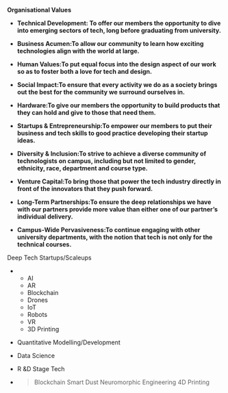**Organisational Values**

* **Technical Development: To offer our members the opportunity to dive into emerging sectors of tech, long before graduating from university.**

* **Business Acumen:To allow our community to learn how exciting technologies align with the world at large.**

* **Human Values:To put equal focus into the design aspect of our work so as to foster both a love for tech and design.**

* **Social Impact:To ensure that every activity we do as a society brings out the best for the community we surround ourselves in.**

* **Hardware:To give our members the opportunity to build products that they can hold and give to those that need them.**

* **Startups & Entrepreneurship:To empower our members to put their business and tech skills to good practice developing their startup ideas.**

* **Diversity & Inclusion:To strive to achieve a diverse community of technologists on campus, including but not limited to gender, ethnicity, race, department and course type.**

* **Venture Capital:To bring those that power the tech industry directly in front of the innovators that they push forward.**

* **Long-Term Partnerships:To ensure the deep relationships we have with our partners provide more value than either one of our partner’s individual delivery.**

* **Campus-Wide Pervasiveness:To continue engaging with other university departments, with the notion that tech is not only for the technical courses.**

Deep Tech Startups/Scaleups

* * AI
  * AR
  * Blockchain
  * Drones
  * IoT
  * Robots
  * VR
  * 3D Printing
* Quantitative Modelling/Development
* Data Science
* R &D Stage Tech

* > Blockchain
  > Smart Dust
  > Neuromorphic Engineering
  > 4D Printing



